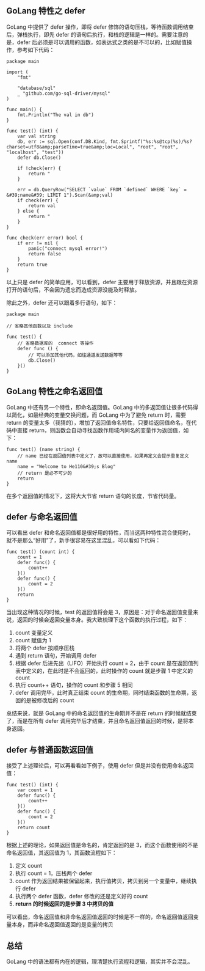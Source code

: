 ## GoLang 特性之 defer ##

GoLang 中提供了 defer 操作，即将 defer 修饰的语句压栈，等待函数调用结束后，弹栈执行，即先 defer 的语句后执行，和栈的逻辑是一样的。需要注意的是，defer 后必须是可以调用的函数，如表达式之类的是不可以的，比如赋值操作，参考如下代码：

```
package main

import (
    "fmt"

    "database/sql"
    _ "github.com/go-sql-driver/mysql"
)

func main() {
    fmt.Println("The val in db")
}

func test() (int) {
    var val string
    db, err := sql.Open(conf.DB.Kind, fmt.Sprintf("%s:%s@tcp(%s)/%s?charset=utf8&amp;parseTime=true&amp;loc=Local", "root", "root", "localhost", "test"))
    defer db.Close()

    if !check(err) {
        return "
    }

    err = db.QueryRow("SELECT `value` FROM `defined` WHERE `key` = &#39;name&#39; LIMIT 1").Scan(&amp;val)
    if check(err) {
        return val
    } else {
        return "
    }
}

func check(err error) bool {
    if err != nil {
        panic("connect mysql error!")
        return false
    }
    return true
}
```

以上只是 defer 的简单应用，可以看到，defer 主要用于释放资源，并且跟在资源打开的语句后，不会因为遗忘而造成资源没能及时释放。

除此之外，defer 还可以跟着多行语句，如下：

```
package main

// 省略其他函数以及 include

func test() {
    // 省略数据库的  connect 等操作
    defer func () {
        // 可以添加其他代码，如往通道发送数据等等
        db.Close()
    }()
}
```

## GoLang 特性之命名返回值 ##

GoLang 中还有另一个特性，即命名返回值。GoLang 中的多返回值让很多代码得以简化，如最经典的变量交换问题，而 GoLang 中为了避免 return 时，需要 return 的变量太多（我猜的），增加了返回值命名特性，只要给返回值命名，在代码中直接 return，则函数会自动寻找函数作用域内同名的变量作为返回值，如下：

```
func test() (name string) {
    // name 已经在返回值列表中定义了，故可以直接使用，如果再定义会提示重复定义 name
    name = "Welcome to He110&#39;s Blog"
    // return 是必不可少的
    return
}
```

在多个返回值的情况下，这将大大节省 return 语句的长度，节省代码量。

## defer 与命名返回值 ##

可以看出 defer 和命名返回值都是很好用的特性，而当这两种特性混合使用时，就不是那么“好用”了，新手很容易在这里混乱，可以看如下代码：

```
func test() (count int) {
    count = 1
    defer func() {
        count++
    }()
    defer func() {
        count = 2
    }()
    return
}
```

当出现这种情况的时候，test 的返回值将会是 3，原因是：对于命名返回值变量来说，返回的时候会返回变量本身。我大致梳理下这个函数的执行过程，如下：

1. count 变量定义
2. count 赋值为 1
3. 将两个 defer 按顺序压栈
4. 遇到 return 语句，开始调用 defer
5. 根据 defer 后进先出（LIFO）开始执行 count = 2，由于 count 是在返回值列表中定义的，在此时是不会返回的，此时操作的 count 就是步骤 1 中定义的 count
6. 执行 count++ 语句，操作的 count 和步骤 5 相同
7. defer 调用完毕，此时真正结束 count 的生命期，同时结束函数的生命期，返回的是被修改后的 count

总结来说，就是 GoLang 中的命名返回值的生命期并不是在 return 的时候就结束了，而是在所有 defer 调用完毕后才结束，并且命名返回值返回的时候，是将本身返回。

## defer 与普通函数返回值 ##

接受了上述理论后，可以再看看如下例子，使用 defer 但是并没有使用命名返回值：

```
func test() (int) {
    var count = 1
    defer func() {
        count++
    }()
    defer func() {
        count = 2
    }()
    return count
}
```

根据上述的理论，如果返回值是命名的，肯定返回的是 3，而这个函数使用的不是命名返回值，其返回值为 1，其函数流程如下：

1. 定义 count
2. 执行 count = 1，压栈两个 defer
3. count 作为返回结果被保留起来，执行值拷贝，拷贝到另一个变量中，继续执行 defer
4. 执行两个 defer 函数，defer 修改的还是定义好的 count
5. **return 的时候返回的是步骤 3 中拷贝的值**

可以看出，命名返回值和非命名返回值返回的时候是不一样的，命名返回值返回变量本身，而非命名返回值返回的是变量的拷贝

## 总结 ##

GoLang 中的语法都有内在的逻辑，理清楚执行流程和逻辑，其实并不会混乱。
